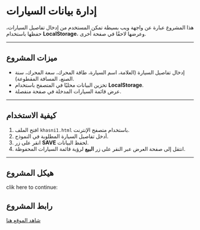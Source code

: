 

# إدارة بيانات السيارات

هذا المشروع عبارة عن واجهة ويب بسيطة تمكن المستخدم من إدخال تفاصيل السيارات، حفظها باستخدام **LocalStorage**، وعرضها لاحقًا في صفحة أخرى.

---

## **ميزات المشروع**
- إدخال تفاصيل السيارة (العلامة، اسم السيارة، طاقة المحرك، سعة المحرك، سنة الصنع، المسافة المقطوعة).
- تخزين البيانات محليًا في المتصفح باستخدام **LocalStorage**.
- عرض قائمة السيارات المدخلة في صفحة منفصلة.

---

## **كيفية الاستخدام**
1. افتح الملف `khasni1.html` باستخدام متصفح الإنترنت.
2. أدخل تفاصيل السيارة المطلوبة في النموذج.
3. انقر على زر **SAVE** لحفظ البيانات.
4. انتقل إلى صفحة العرض عبر النقر على زر **البيع** لرؤية قائمة السيارات المحفوظة.

---

## **هيكل المشروع**
clik here to continue:
## رابط المشروع
[شاهد الموقع هنا](https://<screenshotdz>.github.io/<by_a_car/khasni1>)
